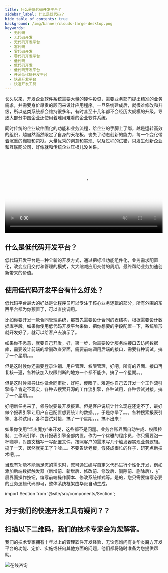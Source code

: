 ```yaml
---
title: 什么是低代码开发平台？
sidebar_label: 什么是低代码？
hide_table_of_contents: true
background: /img/banner/clouds-large-desktop.png
keywords:
  - 无代码
  - 无代码开发
  - 无代码开发平台
  - 零代码
  - 零代码开发
  - 零代码开发平台
  - 低代码
  - 低代码开发
  - 低代码开发平台
  - 开源低代码开发平台
  - 快速开发平台
  - 快速开发工具
---
```


长久以来，开发企业软件系统需要大量的硬件投资，需要业务部门提出精准的业务需求，并需要身价昂贵的顾问来设计应用程序。一旦系统建成后，就很难修改和升级，所以这类系统都会维持很多年，有时甚至十几年都不会经历大规模的升级。导致大部分中国企业还使用着难用难看的企业软件系统。

同时传统的企业软件固化的功能和业务流程，给企业的手脚上了绑，越是运转高效的组织，越自然而然限定了自身的天花板，丧失了动态创新的能力，每一个变化带着沉重的枷锁和包袱。大量优秀的创意和实现、以及过程的试错，只发生创新企业和互联网公司，好像就和传统企业压根儿没关系。

<video src="https://www-steedos-com.oss-cn-beijing.aliyuncs.com/videos/creator/creator_object.mp4" controls="controls" poster="/assets/creator_object.png" width="100%" autoplay="autoplay" muted="muted" loop="loop">
your browser does not support the video tag
</video>

## 什么是低代码开发平台？

低代码开发平台是一种全新的开发方式，通过把标准功能组件化，业务需求配置化，改变应用交付和管理的模式，大大缩减应用交付的周期，最终帮助业务加速创新带来的价值。

## 使用低代码开发平台有什么好处？

低代码平台最大的好处是让程序员可以专注于核心业务逻辑的部分，所有外围的东西平台都为你预置了，可以直接调用。

比如你要开发一款合同管理系统，那首先需要设计合同的表结构，根据需要设计数据库字段。如果你使用低代码开发平台来做，把你想要的字段配置一下，系统雏形就开发好了，就可以给客户去演示了。

如果你不愿意，就要自己开发，好，第一步，你需要设计服务端接口去访问数据库，需要设计前端的增删改查界面，需要前端调用后端的接口，需要各种调试。搞了一个星期。。。

但是这时候你还需要登录注销、用户管理、权限管理，好吧，所有的界面、接口再复核一遍，各种该加入权限判断的地方一个都不能少。搞了一个星期。。。

但是这时候领导让你做合同审批，好吧，傻眼了。难道你自己去开发一个工作流引擎吗？肯定不现实，各种去搜索开源的工作流引擎，各种试用，各种尝试对接。搞了一个星期。。。

好吧新任务来了，领导说要最开发报表。但是客户说统计什么现在还定不了，最好做个报表引擎让用户自己配置想要统计的数据。。。于是你晕了。。。各种搜索报表引擎、各种试用，各种尝试对接，搞了一个星期。。。搞不出来！

如果你使用“华炎魔方”来开发，这些都不是问题。业务台账界面自动生成、权限控制、工作流引擎、统计报表引擎全部内置。作为一个优雅的程序员，你只需要泡一杯咖啡，对照文档写一写配置文件，按照客户的需求写几个触发器实现业务逻辑。搞了一天，居然就完工了？嘘。。。不要告诉老板，假装成很忙的样子，研究点新技术吧。。。

当现有功能不能满足您的需求时，您可通过编写自定义代码进行个性化开发，例如添加后端数据触发器（新增前、新增后、修改前、修改后、删除前、删除后）、扩展界面操作按钮，编写前端操作脚本、修改系统样式等。是的，您只需要编写必要的业务逻辑代码即可，整体系统框架由华炎自动生成。

import Section from '@site/src/components/Section';

<Section background="#215ca0" padding="50">
<div style={{color:"#FFFFFF"}}>

# 对于我们的快速开发工具有疑问？？
# 扫描以下二维码，我们的技术专家会为您解答。

我们的技术专家拥有十年以上的管理软件开发经验，无论您询问有关华炎魔方开发平台的功能、定价、实施或任何其他方面的问题，他们都将随时准备为您提供帮助。

![在线咨询](/assets/contact_by_weixin.png)

</div>
</Section>
